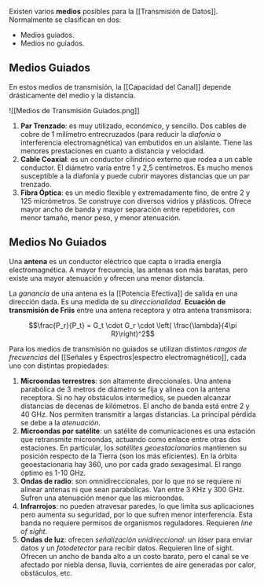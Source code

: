 Existen varios **medios** posibles para la [[Transmisión de Datos]]. Normalmente se clasifican en dos:

- Medios guiados.
- Medios no guiados.

## Medios Guiados

En estos medios de transmisión, la [[Capacidad del Canal]] depende drásticamente del medio y la distancia.

![[Medios de Transmisión Guiados.png]]

1. **Par Trenzado**: es muy utilizado, económico, y sencillo. Dos cables de cobre de 1 milímetro entrecruzados (para reducir la _diafonía_ o interferencia electromagnética) van embutidos en un aislante. Tiene las menores prestaciones en cuanto a distancia y velocidad.
2. **Cable Coaxial**: es un conductor cilíndrico externo que rodea a un cable conductor. El diámetro varía entre 1 y 2,5 centímetros. Es mucho menos susceptible a la diafonía y puede cubrir mayores distancias que un par trenzado.
3. **Fibra Óptica**: es un medio flexible y extremadamente fino, de entre 2 y 125 micrómetros. Se construye con diversos vidrios y plásticos. Ofrece mayor ancho de banda y mayor separación entre repetidores, con menor tamaño, menor peso, y menor atenuación.

## Medios No Guiados

Una **antena** es un conductor eléctrico que capta o irradia energía electromagnética. A mayor frecuencia, las antenas son más baratas, pero existe una mayor atenuación y ofrecen una menor distancia.

La _ganancia_ de una antena es la [[Potencia Efectiva]] de salida en una dirección dada. Es una medida de su _direccionalidad_. **Ecuación de transmisión de Friis** entre una antena receptora y otra antena transmisora:

$$\frac{P_r}{P_t} = G_t \cdot G_r \cdot \left( \frac{\lambda}{4\pi R}\right)^2$$

Para los medios de transmisión no guiados se utilizan distintos _rangos de frecuencias_ del [[Señales y Espectros|espectro electromagnético]], cada uno con distintas propiedades:

1. **Microondas terrestres**: son altamente direccionales. Una antena parabólica de 3 metros de diámetro se fija y alinea con la antena receptora. Si no hay obstáculos intermedios, se pueden alcanzar distancias de decenas de kilómetros. El ancho de banda está entre 2 y 40 GHz. Nos permiten transmitir a largas distancias. La principal pérdida se debe a la _atenuación_.
2. **Microondas por satélite**: un satélite de comunicaciones es una estación que retransmite microondas, actuando como enlace entre otras dos estaciones. En particular, los _satélites geoestacionarios_ mantienen su posición respecto de la Tierra (son los más eficientes). En la órbita geoestacionaria hay 360, uno por cada grado sexagesimal. El rango óptimo es 1-10 GHz.
3. **Ondas de radio**: son omnidireccionales, por lo que no se requiere ni alinear antenas ni que sean parabólicas. Van entre 3 KHz y 300 GHz. Sufren una atenuación menor que las microondas.
4. **Infrarrojos**: no pueden atravesar paredes, lo que limita sus aplicaciones pero aumenta su seguridad, por lo que sufren menor interferencia. Esta banda no requiere permisos de organismos reguladores. Requieren _line of sight_.
5. **Ondas de luz**: ofrecen _señalización unidireccional_: un _láser_ para enviar datos y un _fotodetector_ para recibir datos. Requieren line of sight. Ofrecen un ancho de banda alto a un costo barato, pero el canal se ve afectado por niebla densa, lluvia, corrientes de aire generadas por calor, obstáculos, etc.
